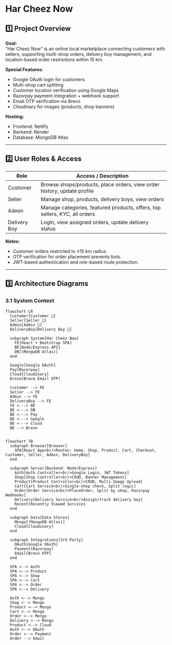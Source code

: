 # Har Cheez Now

## 1️⃣ Project Overview

**Goal:**  
"Har Cheez Now" is an online local marketplace connecting customers with sellers, supporting multi-shop orders, delivery boy management, and location-based order restrictions within 15 km.

**Special Features:**  
- Google OAuth login for customers  
- Multi-shop cart splitting  
- Customer location verification using Google Maps  
- Razorpay payment integration + webhook support  
- Email OTP verification via Brevo  
- Cloudinary for images (products, shop banners)  

**Hosting:**  
- Frontend: Netlify  
- Backend: Render  
- Database: MongoDB Atlas  

---

## 2️⃣ User Roles & Access

| Role          | Access / Description                                                                 |
|---------------|-------------------------------------------------------------------------------------|
| Customer      | Browse shops/products, place orders, view order history, update profile             |
| Seller        | Manage shop, products, delivery boys, view orders                                   |
| Admin         | Manage categories, featured products, offers, top sellers, KYC, all orders          |
| Delivery Boy  | Login, view assigned orders, update delivery status                                 |

**Notes:**  
- Customer orders restricted to ≤15 km radius.  
- OTP verification for order placement prevents bots.  
- JWT-based authentication and role-based route protection.  

---

## 3️⃣ Architecture Diagrams

### **3.1 System Context**

```mermaid
flowchart LR
  Customer[Customer 👤]
  Seller[Seller 👤]
  Admin[Admin 👤]
  DeliveryBoy[Delivery Boy 👤]

  subgraph System[Har Cheez Now]
    FE[React + Bootstrap SPA]
    BE[Node/Express API]
    DB[(MongoDB Atlas)]
  end

  Google[Google OAuth]
  Pay[Razorpay]
  Cloud[Cloudinary]
  Brevo[Brevo Email OTP]

  Customer --> FE
  Seller --> FE
  Admin --> FE
  DeliveryBoy --> FE
  FE <---> BE
  BE <---> DB
  BE <---> Pay
  BE <---> Google
  BE <---> Cloud
  BE --> Brevo


flowchart TB
  subgraph Browser[Browser]
    SPA[React App<br/>Routes: Home, Shop, Product, Cart, Checkout, Customer, Seller, Admin, DeliveryBoy]
  end

  subgraph Server[Backend: Node/Express]
    Auth[Auth Controller<br/>Google Login, JWT Tokens]
    Shop[Shop Controller<br/>CRUD, Banner Management]
    Product[Product Controller<br/>CRUD, Multi-Image Upload]
    Cart[Cart Service<br/>Single-shop check, Split logic]
    Order[Order Service<br/>PlaceOrder, Split by shop, Razorpay Webhooks]
    Delivery[Delivery Service<br/>Assign/track delivery boy]
    Recent[Recently Viewed Service]
  end

  subgraph Data[Data Stores]
    Mongo[(MongoDB Atlas)]
    Cloud[Cloudinary]
  end

  subgraph Integrations[3rd Party]
    OAuth[Google OAuth]
    Payment[Razorpay]
    Email[Brevo OTP]
  end

  SPA <--> Auth
  SPA <--> Product
  SPA <--> Shop
  SPA <--> Cart
  SPA <--> Order
  SPA <--> Delivery

  Auth <--> Mongo
  Shop <--> Mongo
  Product <--> Mongo
  Cart <--> Mongo
  Order <--> Mongo
  Delivery <--> Mongo
  Product <--> Cloud
  Auth <--> OAuth
  Order <--> Payment
  Order --> Email

